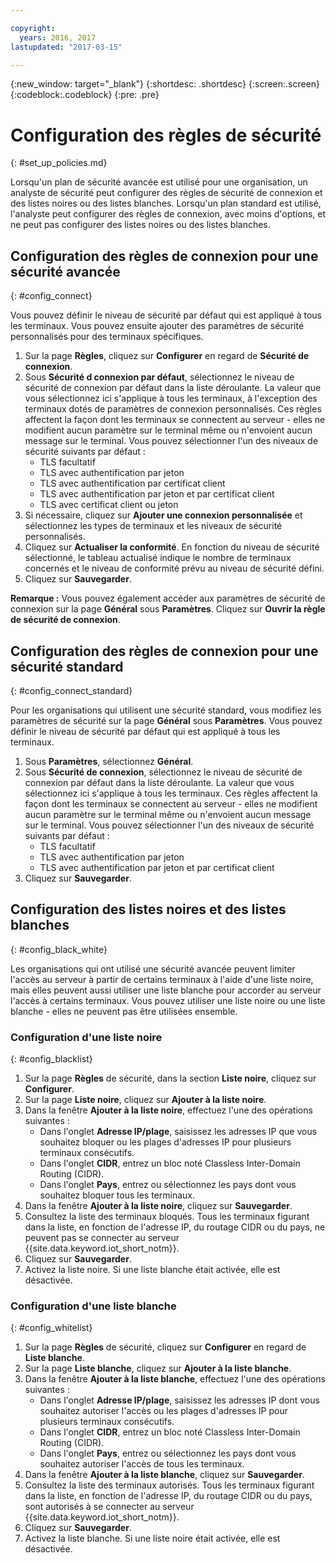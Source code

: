 ```yaml
---

copyright:
  years: 2016, 2017
lastupdated: "2017-03-15"

---
```


{:new_window: target="\_blank"}
{:shortdesc: .shortdesc}
{:screen:.screen}
{:codeblock:.codeblock}
{:pre: .pre}

# Configuration des règles de sécurité
{: #set_up_policies.md}

Lorsqu'un plan de sécurité avancée est utilisé pour une organisation, un analyste de sécurité peut configurer des règles de sécurité de connexion et des listes noires ou des listes blanches. Lorsqu'un plan standard est utilisé, l'analyste peut configurer des règles de connexion, avec moins d'options, et ne peut pas configurer des listes noires ou des listes blanches. 

## Configuration des règles de connexion pour une sécurité avancée
{: #config_connect}

Vous pouvez définir le niveau de sécurité par défaut qui est appliqué à tous les terminaux. Vous pouvez ensuite ajouter des paramètres de sécurité personnalisés pour des terminaux spécifiques.

1. Sur la page **Règles**, cliquez sur **Configurer** en regard de **Sécurité de connexion**.
2. Sous **Sécurité d connexion par défaut**, sélectionnez le niveau de sécurité de connexion par défaut dans la liste déroulante. La valeur que vous sélectionnez ici s'applique à tous les terminaux, à l'exception des terminaux dotés de paramètres de connexion personnalisés. Ces règles affectent la façon dont les terminaux se connectent au serveur - elles ne modifient aucun paramètre sur le terminal même ou n'envoient aucun message sur le terminal. Vous pouvez sélectionner l'un des niveaux de sécurité suivants par défaut :
    - TLS facultatif
    - TLS avec authentification par jeton
    - TLS avec authentification par certificat client
    - TLS avec authentification par jeton et par certificat client
    - TLS avec certificat client ou jeton
3. Si nécessaire, cliquez sur **Ajouter une connexion personnalisée** et sélectionnez les types de terminaux et les niveaux de sécurité personnalisés. 
3. Cliquez sur **Actualiser la conformité**. En fonction du niveau de sécurité sélectionné, le tableau actualisé indique le nombre de terminaux concernés et le niveau de conformité prévu au niveau de sécurité défini.
4. Cliquez sur **Sauvegarder**.  

**Remarque :** Vous pouvez également accéder aux paramètres de sécurité de connexion sur la page **Général** sous **Paramètres**. Cliquez sur **Ouvrir la règle de sécurité de connexion**.

## Configuration des règles de connexion pour une sécurité standard
{: #config_connect_standard}

Pour les organisations qui utilisent une sécurité standard, vous modifiez les paramètres de sécurité sur la page **Général** sous **Paramètres**. Vous pouvez définir le niveau de sécurité par défaut qui est appliqué à tous les terminaux.

1. Sous **Paramètres**, sélectionnez **Général**.
2. Sous **Sécurité de connexion**, sélectionnez le niveau de sécurité de connexion par défaut dans la liste déroulante. La valeur que vous sélectionnez ici s'applique à tous les terminaux. Ces règles affectent la façon dont les terminaux se connectent au serveur - elles ne modifient aucun paramètre sur le terminal même ou n'envoient aucun message sur le terminal. Vous pouvez sélectionner l'un des niveaux de sécurité suivants par défaut :
    - TLS facultatif
    - TLS avec authentification par jeton
    - TLS avec authentification par jeton et par certificat client
4. Cliquez sur **Sauvegarder**.  

## Configuration des listes noires et des listes blanches
{: #config_black_white}

Les organisations qui ont utilisé une sécurité avancée peuvent limiter l'accès au serveur à partir de certains terminaux à l'aide d'une liste noire, mais elles peuvent aussi utiliser une liste blanche pour accorder au serveur l'accès à certains terminaux. Vous pouvez utiliser une liste noire ou une liste blanche - elles ne peuvent pas être utilisées ensemble.

### Configuration d'une liste noire
{: #config_blacklist}

1. Sur la page **Règles** de sécurité, dans la section **Liste noire**, cliquez sur **Configurer**.
2. Sur la page **Liste noire**, cliquez sur **Ajouter à la liste noire**.
3. Dans la fenêtre **Ajouter à la liste noire**, effectuez l'une des opérations suivantes :
    - Dans l'onglet **Adresse IP/plage**, saisissez les adresses IP que vous souhaitez bloquer ou les plages d'adresses IP pour plusieurs terminaux consécutifs.
    - Dans l'onglet **CIDR**, entrez un bloc noté Classless Inter-Domain Routing (CIDR).
    - Dans l'onglet **Pays**, entrez ou sélectionnez les pays dont vous souhaitez bloquer tous les terminaux.
4. Dans la fenêtre **Ajouter à la liste noire**, cliquez sur **Sauvegarder**.
5. Consultez la liste des terminaux bloqués. Tous les terminaux figurant dans la liste, en fonction de l'adresse IP, du routage CIDR ou du pays, ne peuvent pas se connecter au serveur {{site.data.keyword.iot_short_notm}}.
6. Cliquez sur **Sauvegarder**.
7. Activez la liste noire. Si une liste blanche était activée, elle est désactivée.

### Configuration d'une liste blanche
{: #config_whitelist}

1. Sur la page **Règles** de sécurité, cliquez sur **Configurer** en regard de **Liste blanche**.
2. Sur la page **Liste blanche**, cliquez sur **Ajouter à la liste blanche**.
3. Dans la fenêtre **Ajouter à la liste blanche**, effectuez l'une des opérations suivantes :
    - Dans l'onglet **Adresse IP/plage**, saisissez les adresses IP dont vous souhaitez autoriser l'accès ou les plages d'adresses IP pour plusieurs terminaux consécutifs.
    - Dans l'onglet **CIDR**, entrez un bloc noté Classless Inter-Domain Routing (CIDR).
    - Dans l'onglet **Pays**, entrez ou sélectionnez les pays dont vous souhaitez autoriser l'accès de tous les terminaux.
4. Dans la fenêtre **Ajouter à la liste blanche**, cliquez sur **Sauvegarder**.
5. Consultez la liste des terminaux autorisés. Tous les terminaux figurant dans la liste, en fonction de l'adresse IP, du routage CIDR ou du pays, sont autorisés à se connecter au serveur {{site.data.keyword.iot_short_notm}}.
6. Cliquez sur **Sauvegarder**.
7. Activez la liste blanche. Si une liste noire était activée, elle est désactivée.
